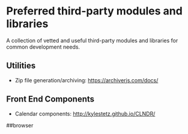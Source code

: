 # Preferred third-party modules and libraries

A collection of vetted and useful third-party modules and libraries for common development needs.

## Utilities
- Zip file generation/archiving: https://archiverjs.com/docs/

## Front End Components
- Calendar components: http://kylestetz.github.io/CLNDR/

##browser
